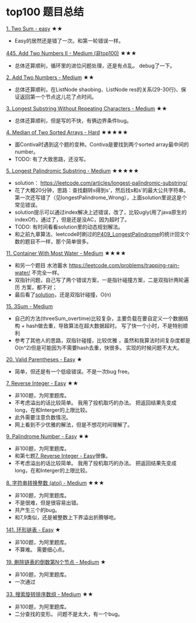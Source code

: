 top100 题目总结
=
[1. Two Sum - easy](https://github.com/zhuxiuwei/algo/blob/master/src/LeetCode/round2/P001_TwoSum.java) ★★
* Easy的居然还是错了一次。和第一轮错误一样。

[445. Add Two Numbers II - Medium (非top100)](https://github.com/zhuxiuwei/algo/blob/master/src/LeetCode/round2/P445_AddTwoNumbersII.java) ★★★
* 总体还算顺利，循环里的进位问题处理，还是有点乱。 debug了一下。

[2. Add Two Numbers - Medium](https://github.com/zhuxiuwei/algo/blob/master/src/LeetCode/round2/P002_AddTwoNumbers.java) ★★
*  总体还算顺利，在ListNode shaobing、ListNode res的关系(29-30行)、保证返回第一个节点这儿花了点时间。

[3. Longest Substring Without Repeating Characters - Medium](https://github.com/zhuxiuwei/algo/blob/master/src/LeetCode/round2/P003_LongestSubstringWithoutRepeatingCharacters.java) ★★
*  总体还算顺利，但是写的不快，有俩边界条件bug。

[4. Median of Two Sorted Arrays - Hard](https://github.com/zhuxiuwei/algo/blob/master/src/LeetCode/round2/P004_MedianOfTwoSortedArrays.java) ★★★★★
* 面Contiva时遇到这个题的变种。Contiva是要找到两个sorted array最中间的number。
* TODO: 有了大致思路，还没写。

[5. Longest Palindromic Substring - Medium](https://github.com/zhuxiuwei/algo/blob/master/src/LeetCode/round2/P005_LongestPalindromicSubstring.java) ★★★★★
* solution： https://leetcode.com/articles/longest-palindromic-substring/
* 花了大概20分钟，思路：查找翻转s得到s'，然后找s和s'的最大公共字符串。 第一次还写错了（见longestPalindrome_Wrong），上面solution里说这是个常见错误。
* solution提示可以通过index解决上述错误，改了，比较ugly(用了java原生的indexOf)，通过了，但是还是没AC，因为超时了。
* TODO: 有时间看看solution里的动态规划解法。
* 和之前九章算法、leetcode时刷过的[P409_LongestPalindrome](https://github.com/zhuxiuwei/algo/blob/master/src/LeetCode/round1/easy/P409_LongestPalindrome.java)的统计回文个数的题目不一样，那个简单很多。

[11. Container With Most Water - Medium](https://github.com/zhuxiuwei/algo/blob/master/src/LeetCode/round2/P011_ContainerWithMostWater.java) ★★★★
* 和另一个题目 水池蓄水 https://leetcode.com/problems/trapping-rain-water/ 不完全一样。
* 双指针问题，自己写了两个错误方案，一是指针碰撞方案，二是双指针两轮遍历 方案，都不对；
* 最后看了[solution](https://leetcode.com/problems/container-with-most-water/solution/)，还是双指针碰撞，O(n)

[15. 3Sum - Medium](https://github.com/zhuxiuwei/algo/blob/master/src/LeetCode/round2/P015_3Sum.java)
* 自己的方法(threeSum_overtime)比较复杂，主要负载在要自定义一个数据结构 + hash做去重，导致算法在超大数据超时。 写了快一个小时，不是特别顺利
* 参考了其他人的思路，双指针碰撞，比较优雅 ，虽然和我算法时间复杂度都是O(n^2)但是可能因为不需要hash去重，快很多。 实现的时候问题不太大。

[20. Valid Parentheses - Easy](https://github.com/zhuxiuwei/algo/blob/master/src/LeetCode/round2/P020_ValidParentheses.java) ★
* 简单，但还是有一个低级错误。不是一次bug free。

[7. Reverse Integer - Easy](https://github.com/zhuxiuwei/algo/blob/master/src/LeetCode/round2/P007_Reverse_Integer.java) ★★
* 非100题，为阿里题库。
* 不考虑溢出的话比较简单。 我用了投机取巧的办法。 把返回结果先变成long，在和Interger的上限比较。
* 此外需要注意负数情况。
* 网上看到不少优雅的解法，但是不想花时间理解了。

[9. Palindrome Number - Easy](https://github.com/zhuxiuwei/algo/blob/master/src/LeetCode/round2/P009_PalindromeNumber.java) ★★
* 非100题，为阿里题库。
* 和第七题[7. Reverse Integer - Easy](https://github.com/zhuxiuwei/algo/blob/master/src/LeetCode/round2/P007_Reverse_Integer.java)很像。
* 不考虑溢出的话比较简单。 我用了投机取巧的办法。 把返回结果先变成long，在和Interger的上限比较。

[8. 字符串转换整数 (atoi) - Medium](https://github.com/zhuxiuwei/algo/blob/master/src/LeetCode/round2/P008_字符串转换整数atoi.java) ★★★
* 非100题，为阿里题库。
* 不是很难，但是很容易出错。
* 共产生三个的bug。
* 和7,9类似，还是被整数上下界溢出折腾够呛。

[141. 环形链表 - Easy](https://github.com/zhuxiuwei/algo/blob/master/src/LeetCode/round2/P008_字符串转换整数atoi.java) ★
* 非100题，为阿里题库。
* 不算难。 需要细心点。

[19. 删除链表的倒数第N个节点 - Medium](https://github.com/zhuxiuwei/algo/blob/master/src/LeetCode/round2/P008_字符串转换整数atoi.java) ★
* 非100题，为阿里题库。
* 一次通过

[33. 搜索旋转排序数组 - Medium](https://github.com/zhuxiuwei/algo/blob/master/src/LeetCode/round2/P033_搜索旋转排序数组.java) ★★
* 非100题，为阿里题库。
* 二分查找的变形。 问题不是太大，有一个bug。